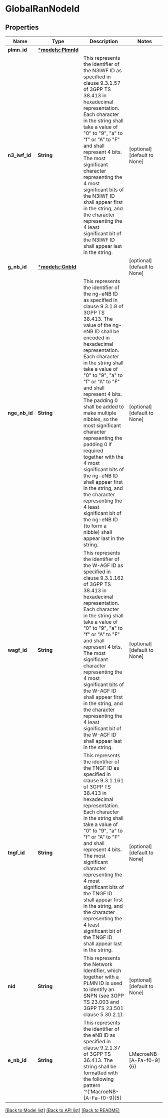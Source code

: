 # GlobalRanNodeId

## Properties
Name | Type | Description | Notes
------------ | ------------- | ------------- | -------------
**plmn_id** | [***models::PlmnId**](PlmnId.md) |  | 
**n3_iwf_id** | **String** | This represents the identifier of the N3IWF ID as specified in clause 9.3.1.57 of  3GPP TS 38.413 in hexadecimal representation. Each character in the string shall take a value  of \"0\" to \"9\", \"a\" to \"f\" or \"A\" to \"F\" and shall represent 4 bits. The most significant  character representing the 4 most significant bits of the N3IWF ID shall appear first in the  string, and the character representing the 4 least significant bit of the N3IWF ID shall  appear last in the string.   | [optional] [default to None]
**g_nb_id** | [***models::GnbId**](GNbId.md) |  | [optional] [default to None]
**nge_nb_id** | **String** | This represents the identifier of the ng-eNB ID as specified in clause 9.3.1.8 of  3GPP TS 38.413. The value of the ng-eNB ID shall be encoded in hexadecimal representation.  Each character in the string shall take a value of \"0\" to \"9\", \"a\" to \"f\" or \"A\" to \"F\" and  shall represent 4 bits. The padding 0 shall be added to make multiple nibbles, so the most  significant character representing the padding 0 if required together with the 4 most  significant bits of the ng-eNB ID shall appear first in the string, and the character  representing the 4 least significant bit of the ng-eNB ID (to form a nibble) shall appear last  in the string.   | [optional] [default to None]
**wagf_id** | **String** | This represents the identifier of the W-AGF ID as specified in clause 9.3.1.162 of  3GPP TS 38.413 in hexadecimal representation. Each character in the string shall take a value  of \"0\" to \"9\", \"a\" to \"f\" or \"A\" to \"F\" and shall represent 4 bits. The most significant  character representing the 4 most significant bits of the W-AGF ID shall appear first in the  string, and the character representing the 4 least significant bit of the W-AGF ID shall  appear last in the string.   | [optional] [default to None]
**tngf_id** | **String** | This represents the identifier of the TNGF ID as specified in clause 9.3.1.161 of  3GPP TS 38.413  in hexadecimal representation. Each character in the string shall take a value of \"0\" to \"9\", \"a\"  to \"f\" or \"A\" to \"F\" and shall represent 4 bits. The most significant character representing the  4 most significant bits of the TNGF ID shall appear first in the string, and the character  representing the 4 least significant bit of the TNGF ID shall appear last in the string.   | [optional] [default to None]
**nid** | **String** | This represents the Network Identifier, which together with a PLMN ID is used to identify an SNPN (see 3GPP TS 23.003 and 3GPP TS 23.501 clause 5.30.2.1).   | [optional] [default to None]
**e_nb_id** | **String** | This represents the identifier of the eNB ID as specified in clause 9.2.1.37 of  3GPP TS 36.413. The string shall be formatted with the following pattern  '^('MacroeNB-[A-Fa-f0-9]{5}|LMacroeNB-[A-Fa-f0-9]{6}|SMacroeNB-[A-Fa-f0-9]{5} |HomeeNB-[A-Fa-f0-9]{7})$'. The value of the eNB ID shall be encoded in hexadecimal representation. Each character in the  string shall take a value of \"0\" to \"9\", \"a\" to \"f\" or \"A\" to \"F\" and shall represent 4 bits.  The padding 0 shall be added to make multiple nibbles, so the most significant character  representing the padding 0 if required together with the 4 most significant bits of the eNB ID  shall appear first in the string, and the character representing the 4 least significant bit  of the eNB ID (to form a nibble) shall appear last in the string.  | [optional] [default to None]

[[Back to Model list]](../README.md#documentation-for-models) [[Back to API list]](../README.md#documentation-for-api-endpoints) [[Back to README]](../README.md)


